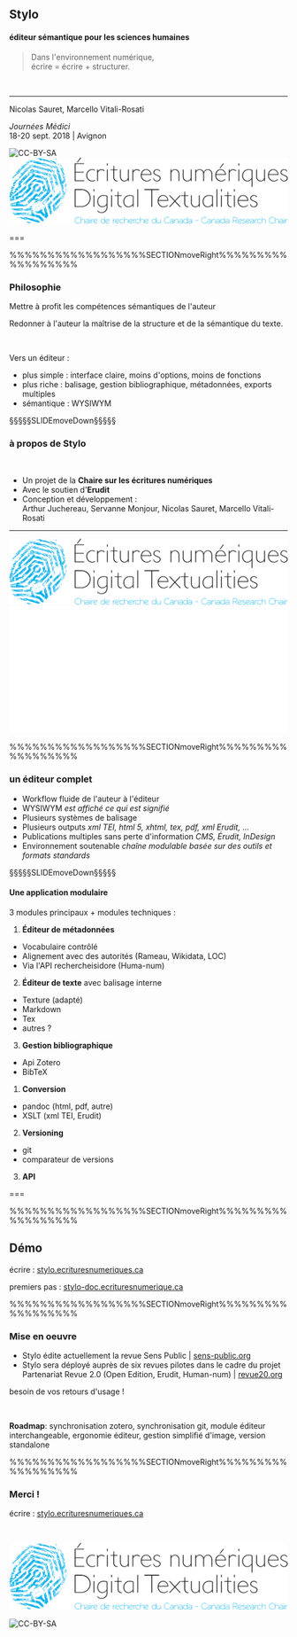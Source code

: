 ## Stylo

#### éditeur sémantique pour les sciences humaines


<!-- ##### remettre l'édition scientifique dans les mains de l'auteur -->

> Dans l'environnement numérique,  
> écrire = écrire + structurer.

&nbsp;

---

Nicolas Sauret, Marcello Vitali-Rosati

<!-- .element: style="font-size:1.5rem" -->

_Journées Médici_  
18-20 sept. 2018 | Avignon

<!-- .element: style="font-size:1.5rem" -->

![CC-BY-SA](http://i.creativecommons.org/l/by-sa/4.0/88x31.png) ![logo CRCEN](img/LogoENDT10-2016.png) <!-- .element: class="logo" style="width:20%; background-color:ghostwhite;padding: 4px" -->

===


%%%%%%%%%%%%%%%%%%SECTIONmoveRight%%%%%%%%%%%%%%%%%%
<!-- .slide: data-background-image="img/" data-background-size="cover"-->
<!--  .slide: class="hover"-->

### Philosophie

<i class="fa fa-arrow-right"></i> Mettre à profit les compétences sémantiques de l'auteur

<!-- .element: style="font-size:1.7rem" -->

<i class="fa fa-arrow-right"></i> Redonner à l'auteur la maîtrise de la structure et de la sémantique du texte.

<!-- .element: style="font-size:1.7rem" -->

&nbsp;

Vers un éditeur :

<!-- .element: style="font-size:1.7rem; text-align:left; padding-left:1rem;" -->

- plus simple : interface claire, moins d'options, moins de fonctions
- plus riche : balisage, gestion bibliographique, métadonnées, exports multiples
- sémantique : WYSIWYM

<!-- .element: style="font-size:1.7rem" -->

§§§§§SLIDEmoveDown§§§§§
<!-- .slide: data-background-image="img/" data-background-size="cover"-->
<!--  .slide: class="hover"-->

### à propos de Stylo

&nbsp;

- Un projet de la **Chaire sur les écritures numériques**
- Avec le soutien d'**Erudit**
- Conception et développement :  
Arthur Juchereau, Servanne Monjour, Nicolas Sauret, Marcello Vitali-Rosati

<!-- .element: style="font-size:0.8em;" -->



---

![logo CRCEN](img/LogoENDT10-2016.png) <!-- .element: class="logo" style="width:30%; background-color:ghostwhite;padding: 4px" -->
![logo Erudit](img/erudit-logotype-blanc.png) <!-- .element: class="logo" style="width:17%;padding: 1px" -->



%%%%%%%%%%%%%%%%%%SECTIONmoveRight%%%%%%%%%%%%%%%%%%
<!-- .slide: data-background-image="img/" data-background-size="cover"-->
<!--  .slide: class="hover"-->

### un éditeur complet

- Workflow fluide de l'auteur à l'éditeur
- WYSIWYM <i class="fa fa-arrow-right"></i> _est affiché ce qui est signifié_
- Plusieurs systèmes de balisage
- Plusieurs outputs <i class="fa fa-arrow-right"></i> _xml TEI, html 5, xhtml, tex, pdf, xml Erudit, ..._
- Publications multiples sans perte d'information <i class="fa fa-arrow-right"></i> _CMS, Érudit, InDesign_
- Environnement soutenable <i class="fa fa-arrow-right"></i> _chaîne modulable basée sur des outils et formats standards_

<!-- .element: style="font-size:0.8em;" -->


§§§§§SLIDEmoveDown§§§§§
<!-- .slide: data-background-image="img/" data-background-size="cover"-->
<!--  .slide: class="hover"-->

#### Une application modulaire

<i class="fa fa-arrow-right"></i> 3 modules principaux + modules techniques :

<!-- .element: style="font-size:0.8em;" -->

1. **Éditeur de métadonnées**
  - Vocabulaire contrôlé
  - Alignement avec des autorités (Rameau, Wikidata, LOC)
  - Via l'API rechercheisidore (Huma-num)
2. **Éditeur de texte** avec balisage interne
  - Texture (adapté)
  - Markdown
  - Tex
  - autres ?
3. **Gestion bibliographique**
  - Api Zotero
  - BibTeX

<!-- .element: style="font-size:0.6em; width:55%; float:left;" -->


1. **Conversion**
  - pandoc (html, pdf, autre)
  - XSLT (xml TEI, Erudit)
2. **Versioning**
  - git
  - comparateur de versions
3. **API**


<!-- .element: style="font-size:0.6em; width:35%; float:left;padding-left:2rem;border:1px,solid,white;" -->

===

%%%%%%%%%%%%%%%%%%SECTIONmoveRight%%%%%%%%%%%%%%%%%%
<!-- .slide: data-background-image="img/" data-background-size="cover"-->
<!--  .slide: class="hover"-->

## Démo

<i class="fa fa-arrow-right"></i> écrire : [stylo.ecrituresnumeriques.ca](http://stylo.ecrituresnumeriques.ca)

<i class="fa fa-arrow-right"></i> premiers pas : [stylo-doc.ecrituresnumerique.ca](http://stylo-doc.ecrituresnumerique.ca)

%%%%%%%%%%%%%%%%%%SECTIONmoveRight%%%%%%%%%%%%%%%%%%
<!-- .slide: data-background-image="img/" data-background-size="cover"-->
<!--  .slide: class="hover"-->

### Mise en oeuvre

- Stylo édite actuellement la revue Sens Public |  [sens-public.org](http://sens-public.org)
- Stylo sera déployé auprès de six revues pilotes dans le cadre du projet Partenariat Revue 2.0 (Open Edition, Erudit, Human-num) | [revue20.org](http://revue20.org)

<!-- .element: style="font-size:0.8em;" -->

<i class="fa fa-arrow-right"></i> besoin de vos retours d'usage !

<!-- .element: style="font-size:0.8em;" -->

&nbsp;

**Roadmap**: synchronisation zotero, synchronisation git, module éditeur interchangeable, ergonomie éditeur, gestion simplifié d'image, version standalone

<!-- .element: style="font-size:0.6em;" -->





%%%%%%%%%%%%%%%%%%SECTIONmoveRight%%%%%%%%%%%%%%%%%%

### Merci !

<i class="fa fa-arrow-right"></i> écrire : [stylo.ecrituresnumeriques.ca](http://stylo.ecrituresnumeriques.ca)

&nbsp;

![logo CRCEN](img/LogoENDT10-2016.png) <!-- .element: class="logo" style="width:30%; background-color:ghostwhite;padding: 7px" -->



![CC-BY-SA](http://i.creativecommons.org/l/by-sa/4.0/88x31.png)
